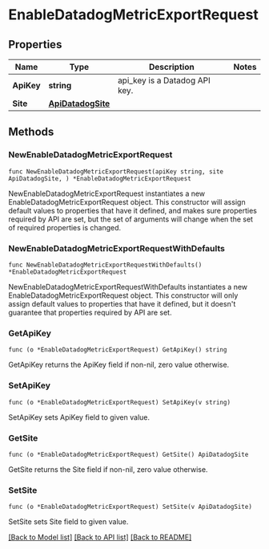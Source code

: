 # EnableDatadogMetricExportRequest

## Properties

Name | Type | Description | Notes
------------ | ------------- | ------------- | -------------
**ApiKey** | **string** | api_key is a Datadog API key. | 
**Site** | [**ApiDatadogSite**](ApiDatadogSite.md) |  | 

## Methods

### NewEnableDatadogMetricExportRequest

`func NewEnableDatadogMetricExportRequest(apiKey string, site ApiDatadogSite, ) *EnableDatadogMetricExportRequest`

NewEnableDatadogMetricExportRequest instantiates a new EnableDatadogMetricExportRequest object.
This constructor will assign default values to properties that have it defined,
and makes sure properties required by API are set, but the set of arguments
will change when the set of required properties is changed.

### NewEnableDatadogMetricExportRequestWithDefaults

`func NewEnableDatadogMetricExportRequestWithDefaults() *EnableDatadogMetricExportRequest`

NewEnableDatadogMetricExportRequestWithDefaults instantiates a new EnableDatadogMetricExportRequest object.
This constructor will only assign default values to properties that have it defined,
but it doesn't guarantee that properties required by API are set.

### GetApiKey

`func (o *EnableDatadogMetricExportRequest) GetApiKey() string`

GetApiKey returns the ApiKey field if non-nil, zero value otherwise.

### SetApiKey

`func (o *EnableDatadogMetricExportRequest) SetApiKey(v string)`

SetApiKey sets ApiKey field to given value.

### GetSite

`func (o *EnableDatadogMetricExportRequest) GetSite() ApiDatadogSite`

GetSite returns the Site field if non-nil, zero value otherwise.

### SetSite

`func (o *EnableDatadogMetricExportRequest) SetSite(v ApiDatadogSite)`

SetSite sets Site field to given value.


[[Back to Model list]](../README.md#documentation-for-models) [[Back to API list]](../README.md#documentation-for-api-endpoints) [[Back to README]](../README.md)


